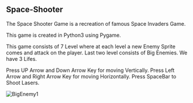## Space-Shooter

The Space Shooter Game is a recreation of famous Space Invaders Game.

This game is created in Python3 using Pygame.

This game consists of 7 Level where at each level a new Enemy Sprite comes and attack on the player.
Last two level consists of Big Enemies.
We have 3 Lifes.

Press UP Arrow and Down Arrow Key for moving Vertically.
Press Left Arrow and Right Arrow Key for moving Horizontally.
Press SpaceBar to Shoot Lasers.

![BigEnemy1](https://user-images.githubusercontent.com/53828910/88553237-aac9eb00-d042-11ea-8e82-2a479b10cb01.png)

